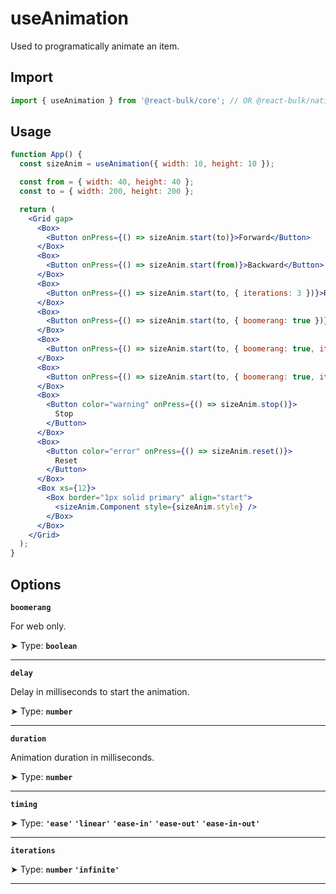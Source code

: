 # useAnimation

Used to programatically animate an item.

## Import

```jsx
import { useAnimation } from '@react-bulk/core'; // OR @react-bulk/native
```

## Usage

```jsx live
function App() {
  const sizeAnim = useAnimation({ width: 10, height: 10 });

  const from = { width: 40, height: 40 };
  const to = { width: 200, height: 200 };

  return (
    <Grid gap>
      <Box>
        <Button onPress={() => sizeAnim.start(to)}>Forward</Button>
      </Box>
      <Box>
        <Button onPress={() => sizeAnim.start(from)}>Backward</Button>
      </Box>
      <Box>
        <Button onPress={() => sizeAnim.start(to, { iterations: 3 })}>Repeat 3x</Button>
      </Box>
      <Box>
        <Button onPress={() => sizeAnim.start(to, { boomerang: true })}>Boomerang</Button>
      </Box>
      <Box>
        <Button onPress={() => sizeAnim.start(to, { boomerang: true, iterations: 3 })}>3x Boomerang</Button>
      </Box>
      <Box>
        <Button onPress={() => sizeAnim.start(to, { boomerang: true, iterations: 'infinite' })}>Infinite</Button>
      </Box>
      <Box>
        <Button color="warning" onPress={() => sizeAnim.stop()}>
          Stop
        </Button>
      </Box>
      <Box>
        <Button color="error" onPress={() => sizeAnim.reset()}>
          Reset
        </Button>
      </Box>
      <Box xs={12}>
        <Box border="1px solid primary" align="start">
          <sizeAnim.Component style={sizeAnim.style} />
        </Box>
      </Box>
    </Grid>
  );
}
```

## Options

**`boomerang`**

For web only. <br/>

➤ Type: **`boolean`** <br/>

---

**`delay`**

Delay in milliseconds to start the animation.

➤ Type: **`number`** <br/>

---

**`duration`**

Animation duration in milliseconds.

➤ Type: **`number`** <br/>

---

**`timing`**

➤ Type: **`'ease'` `'linear'` `'ease-in'` `'ease-out'` `'ease-in-out'`** <br/>

---

**`iterations`**

➤ Type: **`number` `'infinite'`** <br/>

---
